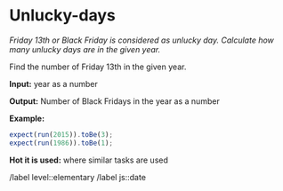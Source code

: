 # Unlucky-days

_Friday 13th or Black Friday is considered as unlucky day. Calculate how many unlucky days are in the given year._

Find the number of Friday 13th in the given year.

**Input:** year as a number

**Output:** Number of Black Fridays in the year as a number

**Example:**

```javascript
expect(run(2015)).toBe(3);
expect(run(1986)).toBe(1);
```

**Hot it is used:** where similar tasks are used

/label level::elementary
/label js::date
